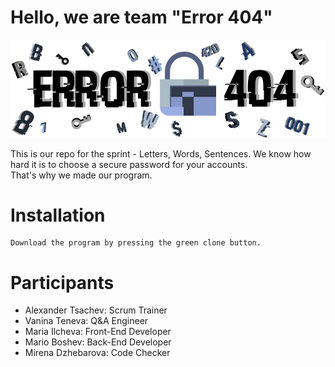 # Hello, we are team "Error 404"

<img src="https://raw.githubusercontent.com/VNTeneva19/Error-404/master/Pictures/Logo%202.png" width="1000">

This is our repo for the sprint - Letters, Words, Sentences.
We know how hard it is to choose a secure password for your accounts.   
That's why we made our program.

# Installation

```
Download the program by pressing the green clone button.
```

# Participants

* Alexander Tsachev: Scrum Trainer  
* Vanina Teneva: Q&A Engineer  
* Maria Ilcheva: Front-End Developer  
* Mario Boshev: Back-End Developer   
* Mirena Dzhebarova: Code Checker  